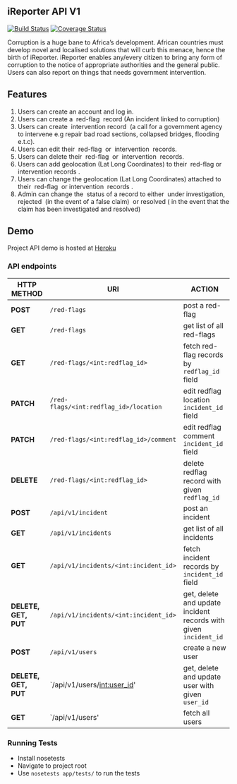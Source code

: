 ## iReporter API V1

[![Build Status](https://travis-ci.org/Elisha-Misoi/iReporter_V1.svg?branch=develop)](https://travis-ci.org/Elisha-Misoi/iReporter_V1) [![Coverage Status](https://coveralls.io/repos/github/Phionanamugga/iReporter-API/badge.svg?branch=develop)](https://coveralls.io/github/Phionanamugga/iReporter-API?branch=develop)


Corruption is a huge bane to Africa’s development. African countries must develop novel and localised solutions that will curb this menace, hence the birth of iReporter. iReporter enables any/every citizen to bring any form of corruption to the notice of appropriate authorities and the general public. Users can also report on things that needs government intervention.


## Features
1. Users can create an account and log in.
2. Users can create a ​ red-flag ​ record (An incident linked to corruption)
3. Users can create ​ intervention​​ record​ ​ (a call for a government agency to intervene e.g repair bad road sections, collapsed bridges, flooding e.t.c).
4. Users can edit their ​ red-flag ​ or ​ intervention ​ records.
5. Users can delete their ​ red-flag ​ or ​ intervention ​ records.
6. Users can add geolocation (Lat Long Coordinates) to their ​ red-flag ​ or ​ intervention records​ .
7. Users can change the geolocation (Lat Long Coordinates) attached to their ​ red-flag ​ or intervention ​ records​ .
8. Admin can change the ​ status​​ of a record to either ​ under investigation, rejected ​ (in the event of a false claim)​ ​ or​ resolved ( ​ in the event that the claim has been investigated and resolved)​

## Demo

Project API demo is hosted at [Heroku](https://ireporter-api-v1.herokuapp.com)

### API endpoints

| **HTTP METHOD**   | **URI**  | **ACTION** |
|---|---|---|
|  **POST** |  `/red-flags` | post a red-flag |
|  **GET** |  `/red-flags` | get list of all red-flags |
|  **GET** |  `/red-flags/<int:redflag_id>` | fetch red-flag records by `redflag_id` field |
|  **PATCH** |  `/red-flags/<int:redflag_id>/location` | edit redflag location `incident_id` field |
|  **PATCH** |  `/red-flags/<int:redflag_id>/comment` | edit redflag comment `incident_id` field |
| **DELETE**  |  `/red-flags/<int:redflag_id>` | delete redflag record with given `redflag_id` |
|  **POST** |  `/api/v1/incident` | post an incident |
|  **GET** |  `/api/v1/incidents` | get list of all incidents |
|  **GET** |  `/api/v1/incidents/<int:incident_id>` | fetch incident records by `incident_id` field |
| **DELETE, GET, PUT**  |  `/api/v1/incidents/<int:incident_id>` | get, delete and update incident records with given `incident_id` |
|  **POST** |  `/api/v1/users` | create a new user |
|  **DELETE, GET, PUT** |  `/api/v1/users/<int:user_id>'  | get, delete and update user with given `user_id`|
|  **GET** |  `/api/v1/users' | fetch all users |


### Running Tests
- Install nosetests
- Navigate to project root
- Use `nosetests app/tests/` to run the tests
